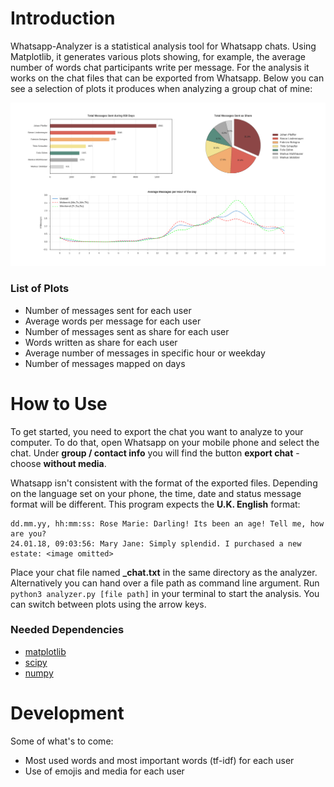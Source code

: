 # Introduction

Whatsapp-Analyzer is a statistical analysis tool for Whatsapp chats. Using Matplotlib, it generates various plots showing, for example, the average number of words chat participants write per message. For the analysis it works on the chat files that can be exported from Whatsapp. Below you can see a selection of plots it produces when analyzing a group chat of mine:

![example](example.png)

### List of Plots

- Number of messages sent for each user
- Average words per message for each user
- Number of messages sent as share for each user
- Words written as share for each user
- Average number of messages in specific hour or weekday
- Number of messages mapped on days

# How to Use

To get started, you need to export the chat you want to analyze to your computer. To do that, open Whatsapp on your mobile phone and select the chat. Under **group / contact info** you will find the button **export chat** - choose **without media**.

Whatsapp isn't consistent with the format of the exported files. Depending on the language set on your phone, the time, date and status message format will be different. This program expects the **U.K. English** format:


```
dd.mm.yy, hh:mm:ss: Rose Marie: Darling! Its been an age! Tell me, how are you?
24.01.18, 09:03:56: Mary Jane: Simply splendid. I purchased a new estate: <image omitted>
```

Place your chat file named **_chat.txt** in the same directory as the analyzer. Alternatively you can hand over a file path as command line argument. Run `python3 analyzer.py [file path]` in your terminal to start the analysis. You can switch between plots using the arrow keys.

### Needed Dependencies

- [matplotlib](https://matplotlib.org)
- [scipy](https://www.scipy.org)
- [numpy](http://www.numpy.org)

# Development

Some of what's to come:

- Most used words and most important words (tf-idf) for each user
- Use of emojis and media for each user

